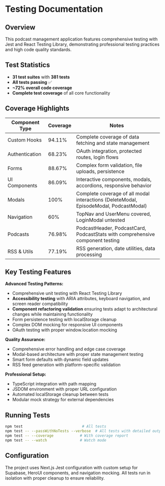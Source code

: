 # Testing Documentation

## Overview
This podcast management application features comprehensive testing with Jest and React Testing Library, demonstrating professional testing practices and high code quality standards.

## Test Statistics
- **31 test suites** with **381 tests**
- **All tests passing** ✅
- **~72% overall code coverage**
- **Complete test coverage** of all core functionality

## Coverage Highlights
| Component Type | Coverage | Notes                                                                                 |
|----------------|----------|---------------------------------------------------------------------------------------|
| Custom Hooks   | 94.11%   | Complete coverage of data fetching and state management                               |
| Authentication | 68.23%   | OAuth integration, protected routes, login flows                                      |
| Forms          | 88.67%   | Complex form validation, file uploads, persistence                                    |
| UI Components  | 86.09%   | Interactive components, modals, accordions, responsive behavior                       |
| Modals         | 100%     | Complete coverage of all modal interactions (DeleteModal, EpisodeModal, PodcastModal) |
| Navigation     | 60%      | TopNav and UserMenu covered, LoginModal untested                                      |
| Podcasts       | 76.98%   | PodcastHeader, PodcastCard, PodcastStats with comprehensive component testing         |
| RSS & Utils    | 77.19%   | RSS generation, date utilities, data processing                                       |

## Key Testing Features

**Advanced Testing Patterns:**
- Comprehensive unit testing with React Testing Library
- **Accessibility testing** with ARIA attributes, keyboard navigation, and screen reader compatibility
- **Component refactoring validation** ensuring tests adapt to architectural changes while maintaining functionality
- Form persistence testing with localStorage cleanup
- Complex DOM mocking for responsive UI components
- OAuth testing with proper window.location mocking

**Quality Assurance:**
- Comprehensive error handling and edge case coverage
- Modal-based architecture with proper state management testing
- Smart form defaults with dynamic field updates
- RSS feed generation with platform-specific validation

**Professional Setup:**
- TypeScript integration with path mapping
- JSDOM environment with proper URL configuration
- Automated localStorage cleanup between tests
- Modular mock strategy for external dependencies

## Running Tests
```bash
npm test                           # All tests
npm test -- --passWithNoTests --verbose  # All tests with detailed output
npm test -- --coverage            # With coverage report
npm test -- --watch               # Watch mode
```

## Configuration
The project uses Next.js Jest configuration with custom setup for Supabase, HeroUI components, and navigation mocking. All tests run in isolation with proper cleanup to ensure reliability.
